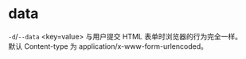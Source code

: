# data
`-d`/`--data` \<key=value>
与用户提交 HTML 表单时浏览器的行为完全一样。  
默认 Content-type 为 application/x-www-form-urlencoded。  
